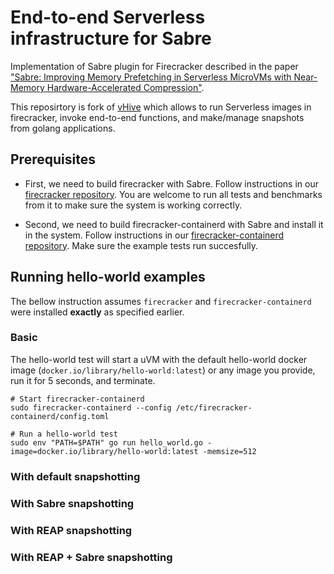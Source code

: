 # End-to-end Serverless infrastructure for Sabre

Implementation of Sabre plugin for Firecracker described in the paper ["Sabre: Improving Memory Prefetching in Serverless MicroVMs with Near-Memory Hardware-Accelerated Compression"]().

This reposirtory is fork of [vHive](https://github.com/vhive-serverless/vHive) which allows to run Serverless images in firecracker, invoke end-to-end functions, and make/manage snapshots from golang applications.


## Prerequisites

* First, we need to build firecracker with Sabre. Follow instructions in our [firecracker repository](https://github.com/barabanshek/firecracker/tree/sabre/sabre). You are welcome to run all tests and benchmarks from it to make sure the system is working correctly.

* Second, we need to build firecracker-containerd with Sabre and install it in the system. Follow instructions in our [firecracker-containerd repository](https://github.com/barabanshek/firecracker-containerd/tree/sabre/sabre). Make sure the example tests run succesfully.


## Running hello-world examples

The bellow instruction assumes `firecracker` and `firecracker-containerd` were installed **exactly** as specified earlier.

### Basic

The hello-world test will start a uVM with the default hello-world docker image (`docker.io/library/hello-world:latest`) or any image you provide, run it for 5 seconds, and terminate.

```
# Start firecracker-containerd
sudo firecracker-containerd --config /etc/firecracker-containerd/config.toml

# Run a hello-world test
sudo env "PATH=$PATH" go run hello_world.go -image=docker.io/library/hello-world:latest -memsize=512
```

### With default snapshotting

### With Sabre snapshotting

### With REAP snapshotting

### With REAP + Sabre snapshotting
